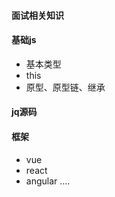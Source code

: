 #### 面试相关知识
#### 基础js
   + 基本类型
   + this 
   + 原型、原型链、继承
#### jq源码
#### 框架
 + vue
 + react
 + angular
 ....